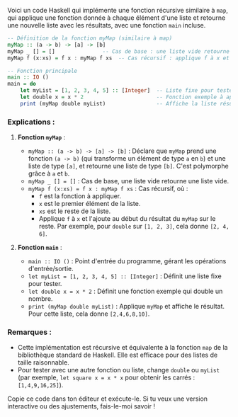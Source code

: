Voici un code Haskell qui implémente une fonction récursive similaire à `map`, qui applique une fonction donnée à chaque élément d'une liste et retourne une nouvelle liste avec les résultats, avec une fonction `main` incluse.

```haskell
-- Définition de la fonction myMap (similaire à map)
myMap :: (a -> b) -> [a] -> [b]
myMap _ [] = []               -- Cas de base : une liste vide retourne une liste vide
myMap f (x:xs) = f x : myMap f xs  -- Cas récursif : applique f à x et continue avec le reste

-- Fonction principale
main :: IO ()
main = do
    let myList = [1, 2, 3, 4, 5] :: [Integer]  -- Liste fixe pour tester
    let double x = x * 2                       -- Fonction exemple à appliquer (double chaque élément)
    print (myMap double myList)                -- Affiche la liste résultante
```

### Explications :
1. **Fonction `myMap`** :
   - `myMap :: (a -> b) -> [a] -> [b]` : Déclare que `myMap` prend une fonction `(a -> b)` (qui transforme un élément de type `a` en `b`) et une liste de type `[a]`, et retourne une liste de type `[b]`. C'est polymorphe grâce à `a` et `b`.
   - `myMap _ [] = []` : Cas de base, une liste vide retourne une liste vide.
   - `myMap f (x:xs) = f x : myMap f xs` : Cas récursif, où :
     - `f` est la fonction à appliquer.
     - `x` est le premier élément de la liste.
     - `xs` est le reste de la liste.
     - Applique `f` à `x` et l'ajoute au début du résultat du `myMap` sur le reste. Par exemple, pour `double` sur `[1, 2, 3]`, cela donne `[2, 4, 6]`.

2. **Fonction `main`** :
   - `main :: IO ()` : Point d'entrée du programme, gérant les opérations d'entrée/sortie.
   - `let myList = [1, 2, 3, 4, 5] :: [Integer]` : Définit une liste fixe pour tester.
   - `let double x = x * 2` : Définit une fonction exemple qui double un nombre.
   - `print (myMap double myList)` : Applique `myMap` et affiche le résultat. Pour cette liste, cela donne `[2,4,6,8,10]`.

### Remarques :
- Cette implémentation est récursive et équivalente à la fonction `map` de la bibliothèque standard de Haskell. Elle est efficace pour des listes de taille raisonnable.
- Pour tester avec une autre fonction ou liste, change `double` ou `myList` (par exemple, `let square x = x * x` pour obtenir les carrés : `[1,4,9,16,25]`).

Copie ce code dans ton éditeur et exécute-le. Si tu veux une version interactive ou des ajustements, fais-le-moi savoir !
